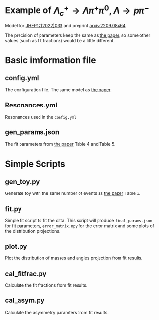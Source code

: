 Example of $\Lambda_c^{+}\rightarrow \Lambda \pi^{+} \pi^{0}, \Lambda \rightarrow p \pi^{-}$
============================================================================================

Model for [JHEP12(2022)033](https://doi.org/10.1007/JHEP12%282022%29033) and preprint [arxiv:2209.08464](https://arxiv.org/abs/2209.08464)

The precision of parameters keep the same as [the paper](https://doi.org/10.1007/JHEP12%282022%29033), so some other values (such as fit fractions) would be a little different.

# Basic imformation file
## config.yml

The configuration file. The same model as [the paper](https://doi.org/10.1007/JHEP12%282022%29033).

## Resonances.yml

Resonances used in the `config.yml`

## gen_params.json

The fit parameters from [the paper](https://doi.org/10.1007/JHEP12%282022%29033) Table 4 and Table 5.

# Simple Scripts
## gen_toy.py

Generate toy with the same number of events as [the paper](https://doi.org/10.1007/JHEP12%282022%29033) Table 3.

## fit.py

Simple fit script to fit the data. This script will produce `final_params.json` for fit parameters, `error_matrix.npy` for the error matrix and some plots of the distribution projections.

## plot.py 

Plot the distribution of masses and angles projection from fit results.

## cal_fitfrac.py

Calculate the fit fractions from fit results.

## cal_asym.py

Calculate the asymmetry paramters from fit results.
